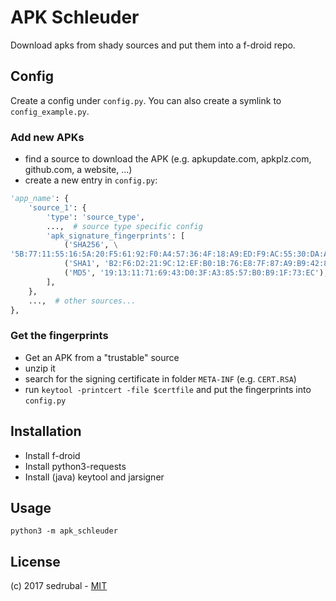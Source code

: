 # APK Schleuder

Download apks from shady sources and put them into a f-droid repo.

## Config

Create a config under `config.py`. You can also create a symlink to `config_example.py`.

### Add new APKs

- find a source to download the APK (e.g. apkupdate.com, apkplz.com, github.com, a website, ...)
- create a new entry in `config.py`:

```py
'app_name': {
    'source_1': {
        'type': 'source_type',
        ...,  # source type specific config
        'apk_signature_fingerprints': [
            ('SHA256', \
'5B:77:11:55:16:5A:20:F5:61:92:F0:A4:57:36:4F:18:A9:ED:F9:AC:55:30:DA:A3:3A:0B:C3:7F:63:0E:82:39'),
            ('SHA1', 'B2:F6:D2:21:9C:12:EF:B0:1B:76:E8:7F:87:A9:B9:42:86:BA:2C:C9'),
            ('MD5', '19:13:11:71:69:43:D0:3F:A3:85:57:B0:B9:1F:73:EC'),
        ],
    },
    ...,  # other sources...
},
```

### Get the fingerprints

- Get an APK from a "trustable" source
- unzip it
- search for the signing certificate in folder `META-INF` (e.g. `CERT.RSA`)
- run `keytool -printcert -file $certfile` and put the fingerprints into `config.py`

## Installation

- Install f-droid
- Install python3-requests
- Install (java) keytool and jarsigner

## Usage

`python3 -m apk_schleuder`

## License

(c) 2017 sedrubal - [MIT](https://opensource.org/licenses/MIT)
